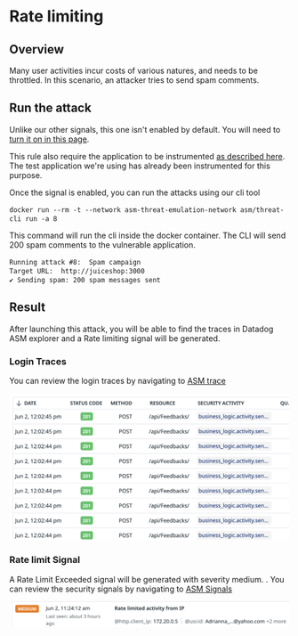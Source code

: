 # Rate limiting

## Overview
Many user activities incur costs of various natures, and needs to be throttled. In this scenario, an attacker tries to send spam comments.

## Run the attack
Unlike our other signals, this one isn't enabled by default. You will need to [turn it on in this page](https://app.datadoghq.com/security/configuration/asm/rules?query=type%3Aapplication_security%20Rate%20limited%20activity%20from%20&deprecated=hide&groupBy=none&product=appsec&sort=rule_name).

This rule also require the application to be instrumented [as described here](https://docs.datadoghq.com/security/application_security/threats/add-user-info/?tab=custombusinesslogic). The test application we're using has already been instrumented for this purpose.

Once the signal is enabled, you can run the attacks using our cli tool

```shell
docker run --rm -t --network asm-threat-emulation-network asm/threat-cli run -a 8
```

This command will run the cli inside the docker container. The CLI will send 200 spam comments to the vulnerable application.

```shell
Running attack #8:  Spam campaign
Target URL:  http://juiceshop:3000
✔ Sending spam: 200 spam messages sent
```

## Result
After launching this attack, you will be able to find the traces in Datadog ASM explorer and a Rate limiting signal will be generated.

### Login Traces
You can review the login traces by navigating to [ASM trace](https://app.datadoghq.com/security/appsec/traces?query=%40appsec.security_activity%3Abusiness_logic.activity.sensitive&start=1685623216493&end=1685709616493&paused=false)

![Security Traces](./imgs/ratelimit-traces.png "Security Traces")

### Rate limit Signal
A Rate Limit Exceeded signal will be generated with severity medium. . You can review the security signals by navigating to [ASM Signals](https://app.datadoghq.com/security?query=%40workflow.rule.type%3A%22Application%20Security%22%20%40workflow.rule.name%3A%22Rate%20limited%20activity%20from%20IP%22%20&column=time&order=desc&product=appsec&view=signal&start=1685623323776&end=1685709723776&paused=false)

![Security Signal](./imgs/ratelimit-signal.png "Security Signal")
